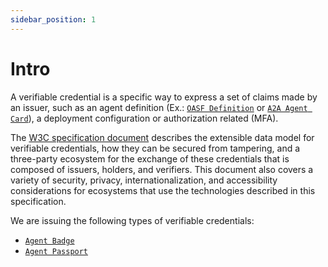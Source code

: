 ```yaml
---
sidebar_position: 1
---
```


# Intro

A verifiable credential is a specific way to express a set of claims made by an issuer, such as an agent definition (Ex.: [`OASF Definition`](https://schema.oasf.agntcy.org/objects/agent) or [`A2A Agent Card`](https://github.com/google/A2A/blob/main/specification/json/a2a.json#AgentCard)), a deployment configuration or authorization related (MFA).

The [W3C specification document](https://www.w3.org/TR/vc-data-model-2.0/) describes the extensible data model for verifiable credentials, how they can be secured from tampering, and a three-party ecosystem for the exchange of these credentials that is composed of issuers, holders, and verifiers. This document also covers a variety of security, privacy, internationalization, and accessibility considerations for ecosystems that use the technologies described in this specification.

We are issuing the following types of verifiable credentials:

- [`Agent Badge`](/docs/vc/agent-badge)
- [`Agent Passport`](/docs/vc/agent-passport)
